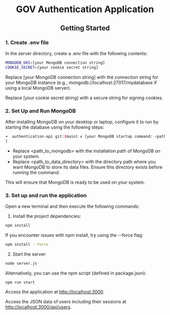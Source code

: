 <h1 align="center"> GOV Authentication Application</h1>

<h2 align="center">Getting Started</h2>

### 1. Create .env file

In the server directory, create a .env file with the following contents:

```bash
MONGODB_URI=[your MongoDB connection string]
COOKIE_SECRET=[your cookie secret string]
```

Replace [your MongoDB connection string] with the connection string for your MongoDB instance (e.g., mongodb://localhost:27017/mydatabase if using a local MongoDB server).

Replace [your cookie secret string] with a secure string for signing cookies.

### 2. Set Up and Run MongoDB

After installing MongoDB on your desktop or laptop, configure it to run by starting the database using the following steps:

```bash
➜  authentication-api git:(main) ✗ [your MongoDB startup command: <path_to_mongodb>/bin/mongod --dbpath <path_to_data_directory>
]
```

- Replace <path_to_mongodb> with the installation path of MongoDB on your system.
- Replace <path_to_data_directory> with the directory path where you want MongoDB to store its data files. Ensure this directory exists before running the command.

This will ensure that MongoDB is ready to be used on your system.

### 3. Set up and run the application

Open a new terminal and then execute the following commands:

1. Install the project dependencies:

```bash
npm install 
```

If you encounter issues with npm install, try using the --force flag:

```bash
npm install --force
```

2. Start the server:

```bash
node server.js
```

Alternatively, you can use the npm script (defined in package.json):

```bash
npm run start
```

Access the application at <http://localhost:3000>.

Access the JSON data of users including their sessions at <http://localhost:3000/api/users>.
